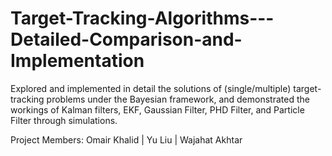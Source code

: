 # Target-Tracking-Algorithms---Detailed-Comparison-and-Implementation


Explored and implemented in detail the solutions of (single/multiple) target-tracking problems under the Bayesian framework, and demonstrated the workings of Kalman filters, EKF, Gaussian Filter, PHD Filter, and Particle Filter through simulations.

Project Members: Omair Khalid | Yu Liu | Wajahat Akhtar 
